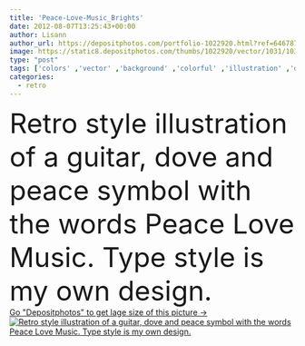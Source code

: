 ```yaml
---
title: 'Peace-Love-Music_Brights'
date: 2012-08-07T13:25:43+00:00
author: Lisann
author_url: https://depositphotos.com/portfolio-1022920.html?ref=64678756
image: https://static8.depositphotos.com/thumbs/1022920/vector/1031/10311254/api_thumb_450.jpg?forcejpeg=true
type: "post"
tags: ['colors' ,'vector' ,'background' ,'colorful' ,'illustration' ,'design' ,'sign' ,'love' ,'style' ,'retro' ,'vintage' ,'peace' ,'groovy' ,'symbol' ,'bird' ,'with' ,'music' ,'musical' ,'rock' ,'guitar' ,'60s' ,'type' ,'words' ,'of' ,'the' ,'dove' ,'a' ,'and' ,'own' ,'seventies' ,'amor' ,'1970s' ,'70s' ,'my' ,'sixties' ,'1960s' ,'slogan' ,'y' ,'retro style' ,'musica' ,'paz' ,'clip art' ,'rock and roll' ,'Peace Sign' ,'musical notes' ,'bright colors' ,'peace love music' ,'szeretet' ]
categories: 
  - retro
---
```

<div aling="center">
            <font size="60"> Retro style illustration of a guitar, dove and peace symbol with the words Peace Love Music. Type style is my own design.</font>   
</div>
<div>
    <a href='https://depositphotos.com/10311254/stock-illustration-peace-love-music-brights.html?ref=64678756' target=_blank > Go "Depositphotos" to get lage size of this picture ->
        <img href='https://depositphotos.com/10311254/stock-illustration-peace-love-music-brights.html?ref=64678756' src='https://static8.depositphotos.com/1022920/1031/v/950/depositphotos_10311254-stock-illustration-peace-love-music-brights.jpg?forcejpeg=true' alt='Retro style illustration of a guitar, dove and peace symbol with the words Peace Love Music. Type style is my own design.' >
    </a>
</div>
